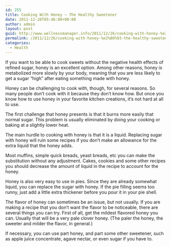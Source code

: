 ```yaml
---
id: 255
title: Cooking With Honey – The Healthy Sweetener
date: 2011-12-26T05:46:00+00:00
author: admin
layout: post
guid: http://www.wellnessmanager.info/2011/12/26/cooking-with-honey-%e2%80%93-the-healthy-sweetener/
permalink: /2011/12/26/cooking-with-honey-%e2%80%93-the-healthy-sweetener/
categories:
  - Health
---
```

If you want to be able to cook sweets without the negative health effects of refined sugar, honey is an excellent option. Among other reasons, honey is metabolized more slowly by your body, meaning that you are less likely to get a sugar “high” after eating something made with honey.

Honey can be challenging to cook with, though, for several reasons. So many people don&#8217;t cook with it because they don&#8217;t know how. But once you know how to use honey in your favorite kitchen creations, it&#8217;s not hard at all to use.

The first challenge that honey presents is that it burns more easily that normal sugar. This problem is usually eliminated by doing your cooking or baking at a slightly lower heat.

The main hurdle to cooking with honey is that it is a liquid. Replacing sugar with honey will ruin some recipes if you don&#8217;t make an allowance for the extra liquid that the honey adds.

Most muffins, simple quick breads, yeast breads, etc you can make the substitution without any adjustment. Cakes, cookies and some other recipes you should decrease the amount of liquid in the recipe to account for the honey.

Honey is also very easy to use in pies. Since they are already somewhat liquid, you can replace the sugar with honey. If the pie filling seems too runny, just add a little extra thickener before you pour it in your pie shell.

The flavor of honey can sometimes be an issue, but not usually. If you are making a recipe that you don&#8217;t want the flavor to be noticeable, there are several things you can try. First of all, get the mildest flavored honey you can. Usually that will be a very pale clover honey. (The paler the honey, the sweeter and milder the flavor, in general.)

If necessary, you can use part honey, and part some other sweetener, such as apple juice concentrate, agave nectar, or even sugar if you have to.